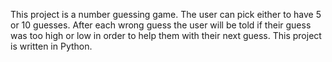 This project is a number guessing game.
The user can pick either to have 5 or 10 guesses.
After each wrong guess the user will be told if their guess was too high or low in order to help them with their next guess.
This project is written in Python.
